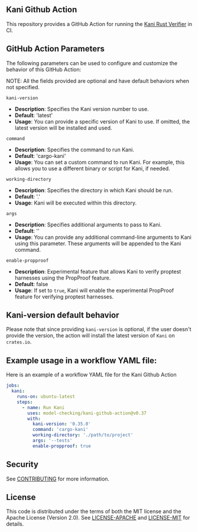## Kani Github Action

This repository provides a GitHub Action for running the [Kani Rust Verifier](https://github.com/model-checking/kani) in CI.

## GitHub Action Parameters

The following parameters can be used to configure and customize the behavior of this GitHub Action:

NOTE: All the fields provided are optional and have default behaviors when not specified.

`kani-version`

- **Description**: Specifies the Kani version number to use.
- **Default**: 'latest'
- **Usage**: You can provide a specific version of Kani to use. If omitted, the latest version will be installed and used.

`command`

- **Description**: Specifies the command to run Kani.
- **Default**: 'cargo-kani'
- **Usage**: You can set a custom command to run Kani. For example, this allows you to use a different binary or script for Kani, if needed.

`working-directory`

- **Description**: Specifies the directory in which Kani should be run.
- **Default**: '.'
- **Usage**: Kani will be executed within this directory.

`args`

- **Description**: Specifies additional arguments to pass to Kani.
- **Default**: ''
- **Usage**: You can provide any additional command-line arguments to Kani using this parameter. These arguments will be appended to the Kani command.

`enable-propproof`

- **Description**: Experimental feature that allows Kani to verify proptest harnesses using the PropProof feature.
- **Default**: false
- **Usage**: If set to `true`, Kani will enable the experimental PropProof feature for verifying proptest harnesses.

## Kani-version default behavior

Please note that since providing `kani-version` is optional, if the user doesn't provide the version, the action will install the latest version of `Kani` on `crates.io`.

## Example usage in a workflow YAML file:

Here is an example of a workflow YAML file for the Kani Github Action

```yaml
jobs:
  kani:
    runs-on: ubuntu-latest
    steps:
      - name: Run Kani
        uses: model-checking/kani-github-action@v0.37
        with:
          kani-version: '0.35.0'
          command: 'cargo-kani'
          working-directory: './path/to/project'
          args: '--tests'
          enable-propproof: true
```

## Security

See [CONTRIBUTING](CONTRIBUTING.md#security-issue-notifications) for more information.

## License

This code is distributed under the terms of both the MIT license and the Apache License (Version 2.0).
See [LICENSE-APACHE](LICENSE-APACHE) and [LICENSE-MIT](LICENSE-MIT) for details.
